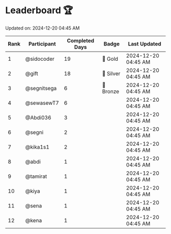 # Leaderboard 🏆

Updated on: 2024-12-20 04:45 AM

| Rank | Participant       | Completed Days | Badge      | Last Updated         |
|------|-------------------|----------------|------------|----------------------|
| 1    | @sidocoder        | 19             | 🏅 Gold     | 2024-12-20 04:45 AM |
| 2    | @gift             | 18             | 🥈 Silver   | 2024-12-20 04:45 AM |
| 3    | @segnitsega       | 6              | 🥉 Bronze   | 2024-12-20 04:45 AM |
| 4    | @sewasewT7        | 6              |            | 2024-12-20 04:45 AM |
| 5    | @Abdi036          | 3              |            | 2024-12-20 04:45 AM |
| 6    | @segni            | 2              |            | 2024-12-20 04:45 AM |
| 7    | @kika1s1          | 2              |            | 2024-12-20 04:45 AM |
| 8    | @abdi             | 1              |            | 2024-12-20 04:45 AM |
| 9    | @tamirat          | 1              |            | 2024-12-20 04:45 AM |
| 10   | @kiya             | 1              |            | 2024-12-20 04:45 AM |
| 11   | @sena             | 1              |            | 2024-12-20 04:45 AM |
| 12   | @kena             | 1              |            | 2024-12-20 04:45 AM |
